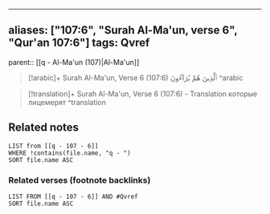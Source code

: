 
---
aliases: ["107:6", "Surah Al-Ma'un, verse 6", "Qur'an 107:6"]
tags: Qvref
---

parent:: [[q - Al-Ma'un (107)|Al-Ma'un]]

> [!arabic]+ Surah Al-Ma'un, Verse 6 (107:6)
> <span class="quran-arabic">ٱلَّذِينَ هُمْ يُرَآءُونَ</span>
^arabic

> [!translation]+ Surah Al-Ma'un, Verse 6 (107:6) - Translation
> которые лицемерят
^translation



## Related notes
```dataview
LIST from [[q - 107 - 6]]
WHERE !contains(file.name, "q - ")
SORT file.name ASC
```

### Related verses (footnote backlinks)
```dataview
LIST FROM [[q - 107 - 6]] AND #Qvref
SORT file.name ASC
```

